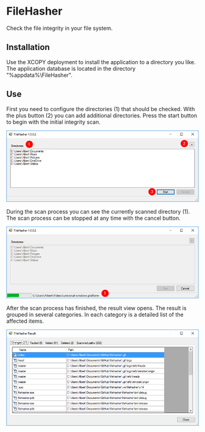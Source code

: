 # FileHasher
Check the file integrity in your file system.

## Installation

Use the XCOPY deployment to install the application to a directory you like.
The application database is located in the directory "%appdata%\FileHasher".

## Use

First you need to configure the directories (1) that should be checked.
With the plus button (2) you can add additional directories. Press the start
button to begin with the initial integrity scan.

![MainForm configuration](./Images/MainForm1.png)

During the scan process you can see the currently scanned directory (1). The
scan process can be stopped at any time with the cancel button.

![MainForm progress](./Images/MainForm2.png)

After the scan process has finished, the result view opens.
The result is grouped in several categories.
In each category is a detailed list of the affected items.

![ResultForm](./Images/ResultForm.png)